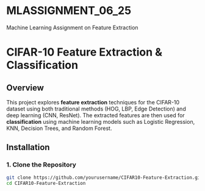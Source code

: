 # MLASSIGNMENT_06_25
Machine Learning Assignment on Feature Extraction
# CIFAR-10 Feature Extraction & Classification

## Overview
This project explores **feature extraction** techniques for the CIFAR-10 dataset using both traditional methods (HOG, LBP, Edge Detection) and deep learning (CNN, ResNet). The extracted features are then used for **classification** using machine learning models such as Logistic Regression, KNN, Decision Trees, and Random Forest.

## Installation

### **1. Clone the Repository**
```bash
git clone https://github.com/yourusername/CIFAR10-Feature-Extraction.git
cd CIFAR10-Feature-Extraction

